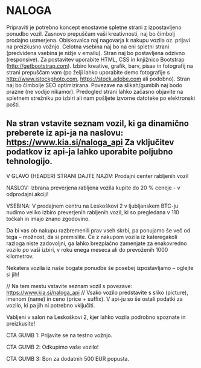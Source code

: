 # NALOGA

Pripraviti je potrebno koncept enostavne spletne strani z izpostavljeno ponudbo vozil.
Zasnovo prepuščam vaši kreativnosti, naj bo čimbolj prodajno usmerjena. Obiskovalca naj nagovarja k nakupu vozila oz. prijavi na preizkusno vožnjo.
Celotna vsebina naj bo na eni spletni strani (predvidena vsebina je nižje v emailu).
Stran naj bo postavljena odzivno (responsive). Za postavitev uporabite HTML, CSS in knjižnico Bootstrap (http://getbootstrap.com).
Izbiro kreative, grafik, barv, pisav in fotografij na strani prepuščam vam (po želji lahko uporabite demo fotografije s http://www.istockphoto.com, https://stock.adobe.com ali podobno).
Stran naj bo čimbolje SEO optimizirana.
Povezave na slikah/gumbih naj bodo prazne (ne vodijo nikamor).
Predogled strani lahko začasno objavite na spletnem strežniku po izbiri ali nam pošljete izvorne datoteke po elektronski pošti.

Na stran vstavite seznam vozil, ki ga dinamično preberete iz api-ja na naslovu: <https://www.kia.si/naloga_api>
Za vključitev podatkov iz api-ja lahko uporabite poljubno tehnologijo.
--

V GLAVO (HEADER) STRANI DAJTE NAZIV:
Prodajni center rabljenih vozil

NASLOV:
Izbrana preverjena rabljena vozila kupite do 20 % ceneje - v odprodajni akciji!

VSEBINA:
V prodajnem centru na Leskoškovi 2 v ljubljanskem BTC-ju nudimo veliko izbiro preverjenih rabljenih vozil, ki so pregledana v 110 točkah in imajo znano zgodovino.

Da bi vas ob nakupu razbremenili prav vseh skrbi, pa ponujamo še več od tega – možnost, da si premislite. Če z nakupom vozila iz kateregakoli razloga niste zadovoljni, ga lahko brezplačno zamenjate za enakovredno vozilo po vaši izbiri, v roku enega meseca ali do prevoženih 1000 kilometrov.

Nekatera vozila iz naše bogate ponudbe še posebej izpostavljamo – oglejte si jih!

// Na tem mestu vstavite seznam vozil s povezave: https://www.kia.si/naloga_api
// Vsako vozilo predstavite s sliko (picture), imenom (name) in ceno (price + suffix). V api-ju so še ostali podatki za vozilo, ki pa jih ni potrebno vključiti.

Vabljeni v salon na Leskoškovi 2, kjer lahko vozila podrobno spoznate in preizkusite!

CTA GUMB 1:
Prijavite se na testno vožnjo.

CTA GUMB 2:
Odkupimo vaše vozilo!

CTA GUMB 3:
Bon za dodatnih 500 EUR popusta.